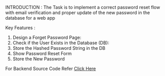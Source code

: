 INTRODUCTION :
The Task is to implement a correct password reset flow with email verification and proper update of the new password in the database for a web app

Key Features :

1. Design a Forget Password Page:
2. Check if the User Exists in the Database (DB):
3. Store the Hashed Password String in the DB
4. Show Password Reset Form
5. Store the New Password

For Backend Source Code Refer [Click Here](https://github.com/MohamedUmar083/Auth-backend)
